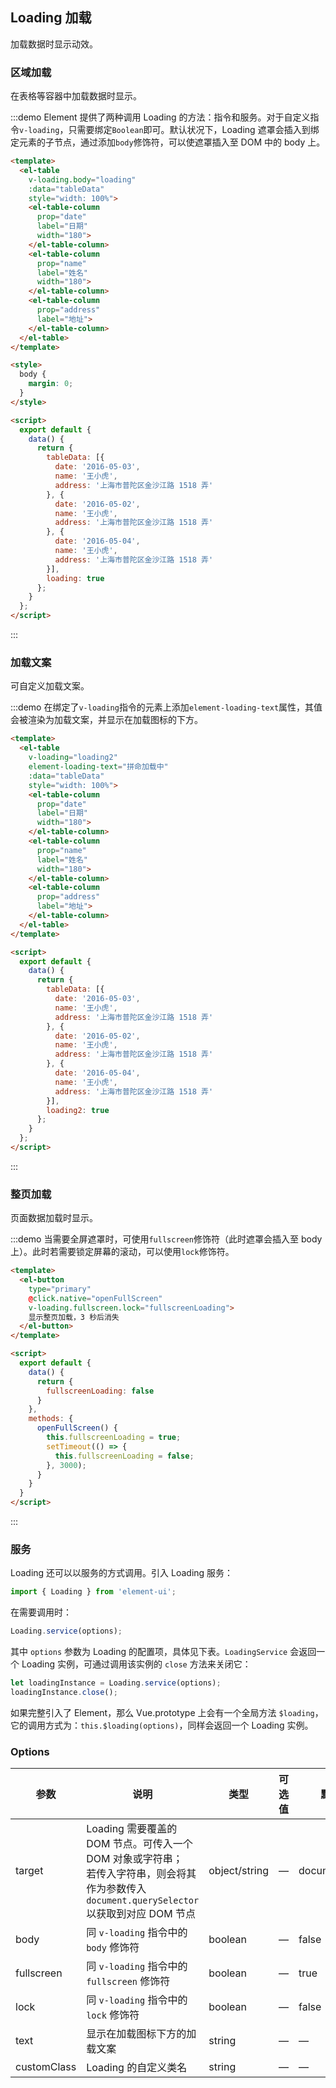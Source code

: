 <style>
  .demo-loading .el-table {
    border: none;
  }
</style>

<script>
  export default {
    data() {
      return {
        tableData: [{
          date: '2016-05-03',
          name: '王小虎',
          address: '上海市普陀区金沙江路 1518 弄'
        }, {
          date: '2016-05-02',
          name: '王小虎',
          address: '上海市普陀区金沙江路 1518 弄'
        }, {
          date: '2016-05-04',
          name: '王小虎',
          address: '上海市普陀区金沙江路 1518 弄'
        }],
        loading: true,
        loading2: true,
        fullscreenLoading: false
      }
    },

    methods: {
      openFullScreen() {
        this.fullscreenLoading = true;
        setTimeout(() => {
          this.fullscreenLoading = false;
        }, 3000);
      }
    }
  }
</script>
## Loading 加载

加载数据时显示动效。

### 区域加载

在表格等容器中加载数据时显示。

:::demo Element 提供了两种调用 Loading 的方法：指令和服务。对于自定义指令`v-loading`，只需要绑定`Boolean`即可。默认状况下，Loading 遮罩会插入到绑定元素的子节点，通过添加`body`修饰符，可以使遮罩插入至 DOM 中的 body 上。
```html
<template>
  <el-table
    v-loading.body="loading"
    :data="tableData"
    style="width: 100%">
    <el-table-column
      prop="date"
      label="日期"
      width="180">
    </el-table-column>
    <el-table-column
      prop="name"
      label="姓名"
      width="180">
    </el-table-column>
    <el-table-column
      prop="address"
      label="地址">
    </el-table-column>
  </el-table>
</template>

<style>
  body {
    margin: 0;
  }
</style>

<script>
  export default {
    data() {
      return {
        tableData: [{
          date: '2016-05-03',
          name: '王小虎',
          address: '上海市普陀区金沙江路 1518 弄'
        }, {
          date: '2016-05-02',
          name: '王小虎',
          address: '上海市普陀区金沙江路 1518 弄'
        }, {
          date: '2016-05-04',
          name: '王小虎',
          address: '上海市普陀区金沙江路 1518 弄'
        }],
        loading: true
      };
    }
  };
</script>
```
:::

### 加载文案

可自定义加载文案。

:::demo 在绑定了`v-loading`指令的元素上添加`element-loading-text`属性，其值会被渲染为加载文案，并显示在加载图标的下方。
```html
<template>
  <el-table
    v-loading="loading2"
    element-loading-text="拼命加载中"
    :data="tableData"
    style="width: 100%">
    <el-table-column
      prop="date"
      label="日期"
      width="180">
    </el-table-column>
    <el-table-column
      prop="name"
      label="姓名"
      width="180">
    </el-table-column>
    <el-table-column
      prop="address"
      label="地址">
    </el-table-column>
  </el-table>
</template>

<script>
  export default {
    data() {
      return {
        tableData: [{
          date: '2016-05-03',
          name: '王小虎',
          address: '上海市普陀区金沙江路 1518 弄'
        }, {
          date: '2016-05-02',
          name: '王小虎',
          address: '上海市普陀区金沙江路 1518 弄'
        }, {
          date: '2016-05-04',
          name: '王小虎',
          address: '上海市普陀区金沙江路 1518 弄'
        }],
        loading2: true
      };
    }
  };
</script>
```
:::

### 整页加载

页面数据加载时显示。

:::demo 当需要全屏遮罩时，可使用`fullscreen`修饰符（此时遮罩会插入至 body 上）。此时若需要锁定屏幕的滚动，可以使用`lock`修饰符。

```html
<template>
  <el-button
    type="primary"
    @click.native="openFullScreen"
    v-loading.fullscreen.lock="fullscreenLoading">
    显示整页加载，3 秒后消失
  </el-button>
</template>

<script>
  export default {
    data() {
      return {
        fullscreenLoading: false
      }
    },
    methods: {
      openFullScreen() {
        this.fullscreenLoading = true;
        setTimeout(() => {
          this.fullscreenLoading = false;
        }, 3000);
      }
    }
  }
</script>
```
:::

### 服务
Loading 还可以以服务的方式调用。引入 Loading 服务：
```javascript
import { Loading } from 'element-ui';
```
在需要调用时：
```javascript
Loading.service(options);
```
其中 `options` 参数为 Loading 的配置项，具体见下表。`LoadingService` 会返回一个 Loading 实例，可通过调用该实例的 `close` 方法来关闭它：
```javascript
let loadingInstance = Loading.service(options);
loadingInstance.close();
```
如果完整引入了 Element，那么 Vue.prototype 上会有一个全局方法 `$loading`，它的调用方式为：`this.$loading(options)`，同样会返回一个 Loading 实例。

### Options
| 参数      | 说明          | 类型      | 可选值                           | 默认值  |
|---------- |-------------- |---------- |--------------------------------  |-------- |
| target | Loading 需要覆盖的 DOM 节点。可传入一个 DOM 对象或字符串；<br>若传入字符串，则会将其作为参数传入 `document.querySelector`<br>以获取到对应 DOM 节点 | object/string | — | document.body |
| body | 同 `v-loading` 指令中的 `body` 修饰符 | boolean | — | false |
| fullscreen | 同 `v-loading` 指令中的 `fullscreen` 修饰符 | boolean | — | true |
| lock | 同 `v-loading` 指令中的 `lock` 修饰符 | boolean | — | false |
| text | 显示在加载图标下方的加载文案 | string | — | — |
| customClass | Loading 的自定义类名 | string | — | — |
